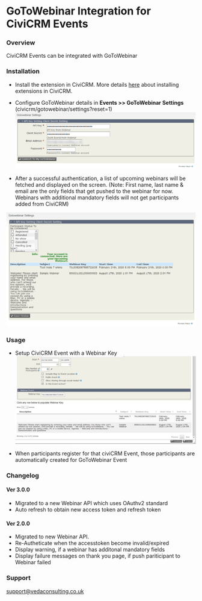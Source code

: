 # GoToWebinar Integration for CiviCRM Events #

### Overview ###

CiviCRM Events can be integrated with GoToWebinar

### Installation ###

* Install the extension in CiviCRM. More details [here](https://docs.civicrm.org/sysadmin/en/latest/customize/extensions/#installing-a-new-extension) about installing extensions in CiviCRM.
* Configure GoToWebinar details in **Events >> GoToWebinar Settings** (civicrm/gotowebinar/settings?reset=1)
![Screenshot of integration options](images/webinar-setting-page.jpg)

* After a successful authentication, a list of upcoming webinars will be fetched and displayed on the screen. (Note: First name, last name & email are the only fields that get pushed to the webinar for now. Webinars with additional mandatory fields will not get participants added from CiviCRM)

![Screenshot of integration options](images/setting-page-after-auth.jpg)

### Usage ###

* Setup CiviCRM Event with a Webinar Key
![Screenshot of integration options](images/manage-event.jpg)

* When participants register for that civiCRM Event, those participants are automatically created for GoToWebinar Event

### Changelog ###

#### Ver 3.0.0 ####
* Migrated to a new Webinar API which uses OAuthv2 standard
* Auto refresh to obtain new access token and refresh token

#### Ver 2.0.0 ####
* Migrated to new Webinar API.
* Re-Autheticate when the accesstoken become invalid/expired
* Display warning, if a webinar has additonal mandatory fields
* Display failure messages on thank you page, if push pariticipant to Webinar failed

### Support ###

support@vedaconsulting.co.uk


